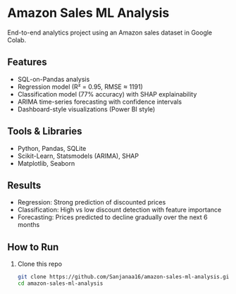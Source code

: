 # Amazon Sales ML Analysis 

End-to-end analytics project using an Amazon sales dataset in Google Colab.

## Features
-  SQL-on-Pandas analysis
-  Regression model (R² = 0.95, RMSE ≈ 1191)
- Classification model (77% accuracy) with SHAP explainability
- ARIMA time-series forecasting with confidence intervals
-  Dashboard-style visualizations (Power BI style)

## Tools & Libraries
- Python, Pandas, SQLite
- Scikit-Learn, Statsmodels (ARIMA), SHAP
- Matplotlib, Seaborn

## Results
- Regression: Strong prediction of discounted prices
- Classification: High vs low discount detection with feature importance
- Forecasting: Prices predicted to decline gradually over the next 6 months

## How to Run
1. Clone this repo  
   ```bash
   git clone https://github.com/Sanjanaa16/amazon-sales-ml-analysis.git
   cd amazon-sales-ml-analysis
